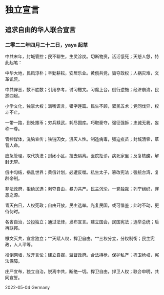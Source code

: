 # 独立宣言

## 追求自由的华人联合宣言

### 二零二二年四月二十二日，yaya 起草

中共末年，封城管控；民不聊生，生灵涂炭。切断物资，活活饿死；天怒人怨，特此起笔：

中华大地，民风淳朴；辛勤耕耘，安居乐业。黄俄共党，骗夺政权；人祸灾难，文革饥荒。

中共罪恶，数不胜数；引用参考，讨习檄文。习魔上台，倒行逆施；经济崩溃，民怨四起。

小学文化，独掌大权；满嘴谎言，错字连篇。民生不顾，驭民五术；党同伐异，权斗不止。

一带一路，到处撒币；穷兵黩武，耗尽国库。巧取豪夺，强征强拆；忠诚无我，妄称一尊。

管控媒体，洗脑宣传；铁链囚女，泯灭人性。制造病毒，强迫疫苗；封城清零，草菅人命。

应急管理，取代执法；封闭小区，拉去隔离。医院拒诊，病死家里；反复核酸，解封无望。

俄中勾结，祸乱世界；黄俄计划，必遭反噬。私生太子，篡改宪法；强统台湾，复辟帝制。

非法政府，拒绝民选；剥夺自由，暴力共产。民主沉沦，一党独裁；列宁组织，罪恶之源。

青天白日，人权宪政；自由开放，民主选举。光复民国，或可借鉴；此时不动，更待何时。

各省自治，公投独立；通过法律，发布宣言。建立国会，民国宪法；选举总统；后再联邦。

檄文灭共，宣言独立；**天赋人权，捍卫自由。**三权分立，分权制衡；民主宪政，人人平等。

推倒网墙，放开言论；建立自媒，监督政府。合法持枪，保护私产；捍卫枪权，宪法保障。

庄严宣布，独立自治，脱离中共，断绝一切。捍卫自由，捍卫人权；联合申明，共同宣誓。






2022-05-04 Germany
